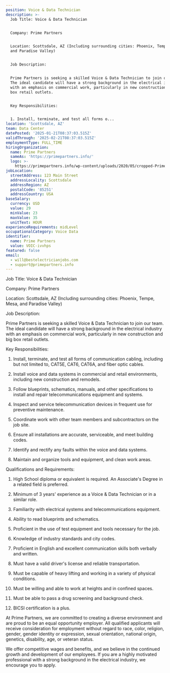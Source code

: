 ```yaml
---
position: Voice & Data Technician
description: >-
  Job Title: Voice & Data Technician


  Company: Prime Partners


  Location: Scottsdale, AZ (Including surrounding cities: Phoenix, Tempe, Mesa,
  and Paradise Valley)


  Job Description:


  Prime Partners is seeking a skilled Voice & Data Technician to join our team.
  The ideal candidate will have a strong background in the electrical industry
  with an emphasis on commercial work, particularly in new construction and big
  box retail outlets. 


  Key Responsibilities:


  1. Install, terminate, and test all forms o...
location: 'Scottsdale, AZ'
team: Data Center
datePosted: '2025-01-21T08:37:03.515Z'
validThrough: '2025-02-21T08:37:03.515Z'
employmentType: FULL_TIME
hiringOrganization:
  name: Prime Partners
  sameAs: 'https://primepartners.info/'
  logo: >-
    https://primepartners.info/wp-content/uploads/2020/05/cropped-Prime-Partners-Logo-NO-BG-1-1.png
jobLocation:
  streetAddress: 123 Main Street
  addressLocality: Scottsdale
  addressRegion: AZ
  postalCode: '85251'
  addressCountry: USA
baseSalary:
  currency: USD
  value: 29
  minValue: 23
  maxValue: 35
  unitText: HOUR
experienceRequirements: midLevel
occupationalCategory: Voice Data
identifier:
  name: Prime Partners
  value: VOIC-ivvhps
featured: false
email:
  - will@bestelectricianjobs.com
  - support@primepartners.info
---
```




Job Title: Voice & Data Technician

Company: Prime Partners

Location: Scottsdale, AZ (Including surrounding cities: Phoenix, Tempe, Mesa, and Paradise Valley)

Job Description:

Prime Partners is seeking a skilled Voice & Data Technician to join our team. The ideal candidate will have a strong background in the electrical industry with an emphasis on commercial work, particularly in new construction and big box retail outlets. 

Key Responsibilities:

1. Install, terminate, and test all forms of communication cabling, including but not limited to, CAT5E, CAT6, CAT6A, and fiber optic cables.

2. Install voice and data systems in commercial and retail environments, including new construction and remodels.

3. Follow blueprints, schematics, manuals, and other specifications to install and repair telecommunications equipment and systems.

4. Inspect and service telecommunication devices in frequent use for preventive maintenance.

5. Coordinate work with other team members and subcontractors on the job site.

6. Ensure all installations are accurate, serviceable, and meet building codes.

7. Identify and rectify any faults within the voice and data systems.

8. Maintain and organize tools and equipment, and clean work areas.

Qualifications and Requirements:

1. High School diploma or equivalent is required. An Associate's Degree in a related field is preferred.

2. Minimum of 3 years' experience as a Voice & Data Technician or in a similar role.

3. Familiarity with electrical systems and telecommunications equipment.

4. Ability to read blueprints and schematics.

5. Proficient in the use of test equipment and tools necessary for the job.

6. Knowledge of industry standards and city codes.

7. Proficient in English and excellent communication skills both verbally and written.

8. Must have a valid driver's license and reliable transportation.

9. Must be capable of heavy lifting and working in a variety of physical conditions.

10. Must be willing and able to work at heights and in confined spaces.

11. Must be able to pass a drug screening and background check.

12. BICSI certification is a plus.

At Prime Partners, we are committed to creating a diverse environment and are proud to be an equal opportunity employer. All qualified applicants will receive consideration for employment without regard to race, color, religion, gender, gender identity or expression, sexual orientation, national origin, genetics, disability, age, or veteran status. 

We offer competitive wages and benefits, and we believe in the continued growth and development of our employees. If you are a highly motivated professional with a strong background in the electrical industry, we encourage you to apply.
